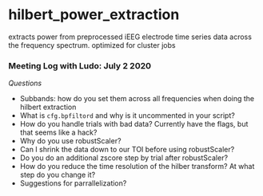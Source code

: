# hilbert_power_extraction

extracts power from preprocessed iEEG electrode time series data across the frequency spectrum. optimized for cluster jobs


### Meeting Log with Ludo: July 2 2020

*Questions*

* Subbands: how do you set them across all frequencies when doing the hilbert extraction
* What is `cfg.bpfiltord` and why is it uncommented in your script? 
* How do you handle trials with bad data? Currently have the flags, but that seems like a hack?
* Why do you use robustScaler?
* Can I shrink the data down to our TOI before using robustScaler?
* Do you do an additional zscore step by trial after robustScaler?
* How do you reduce the time resolution of the hilber transform? At what step do you change it?
* Suggestions for parrallelization?
